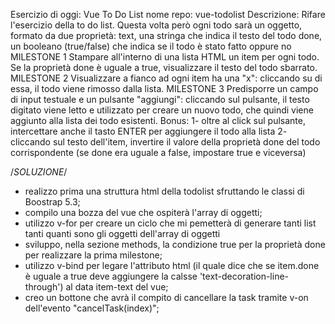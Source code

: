 Esercizio di oggi: Vue To Do List
nome repo: vue-todolist
Descrizione: Rifare l'esercizio della to do list. Questa volta però ogni todo sarà un oggetto, formato da due proprietà:
text, una stringa che indica il testo del todo
done, un booleano (true/false) che indica se il todo è stato fatto oppure no
MILESTONE 1 Stampare all'interno di una lista HTML un item per ogni todo. Se la proprietà done è uguale a true, visualizzare il testo del todo sbarrato.
MILESTONE 2 Visualizzare a fianco ad ogni item ha una "x": cliccando su di essa, il todo viene rimosso dalla lista.
MILESTONE 3 Predisporre un campo di input testuale e un pulsante "aggiungi": cliccando sul pulsante, il testo digitato viene letto e utilizzato per creare un nuovo todo, che quindi viene aggiunto alla lista dei todo esistenti.
Bonus: 
1- oltre al click sul pulsante, intercettare anche il tasto ENTER per aggiungere il todo alla lista 
2- cliccando sul testo dell'item, invertire il valore della proprietà done del todo corrispondente (se done era uguale a false, impostare true e viceversa)


/*SOLUZIONE*/

- realizzo prima una struttura html della todolist sfruttando le classi di Boostrap 5.3;
- compilo una bozza del vue che ospiterà l'array di oggetti;
- utilizzo v-for per creare un ciclo che mi pemetterà di generare tanti list tanti quanti sono gli oggetti dell'array di oggetti
- sviluppo, nella sezione methods, la condizione true per la proprietà done per realizzare la prima milestone;
- utilizzo v-bind per legare l'attributo html (il quale dice che se item.done è uguale a true deve aggiungere la calsse 'text-decoration-line-through') al data item-text del vue;
- creo un bottone che avrà il compito di cancellare la task tramite v-on dell'evento "cancelTask(index)";
